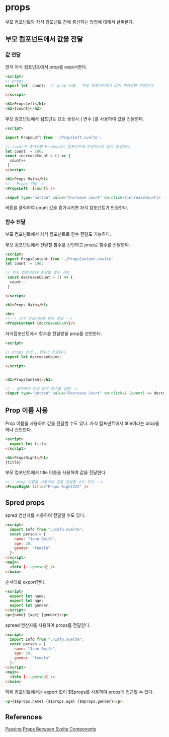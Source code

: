 # props

부모 컴포넌트와 자식 컴포넌트 간에 통신하는 방법에 대해서 살펴본다. 



## 부모 컴포넌트에서 값을 전달 
### 값 전달 
먼저 자식 컴포넌트에서 prop를 export한다. 
```html
<script>
// props 
export let  count;  // prop 노출,  부모 컴포넌트에서 값이 변경되면 반응한다. 

</script>

<h1>PropsLeft</h1>
<h2>{count}</h2>
```


부모 컴포넌트에서 컴포넌트 요소 생성시 { 변수 }를 사용하여 값을 전달한다. 

```html
<script>

import PropsLeft from './PropsLeft.svelte';

// count가 증가하면 PropsLeft 컴포넌트에 반응적으로 값이 전달된다. 
let count  = 100;
const increaseCount = () => { 
  count++
 }
</script>

<h1>Props Main</h1>
<!-- Props 전달-->
<PropsLeft  {count} />

<input type="button" value="Increase count" on:click={increaseCount}>
```

버튼을 클릭하여 count 값을 증가시키면 자식 컴포넌트가 반응한다. 

### 함수 전달 
부모 컴포넌트에서 자식 컴포넌트로 함수 전달도 가능하다. 

부모 컴포넌트에서 전달할 함수를 선언하고 prop로 함수를 전달한다. 
```html
<script>
import PropsContent from './PropsContent.svelte'
let count  = 100;

// 자식 컴포넌트에 전달할 함수 선언 
 const decreaseCount = () => { 
  count--
 }

</script>

<h1>Props Main</h1>

<hr>
<!--- 자식 컴포넌트에 함수 전달 -->
<PropsContent {decreaseCount}/>
```


자식컴포넌트에서 함수를 전달받을 prop를 선언한다. 

```html
<script>

// Props 선언 , 함수가 전달된다. 
export let decreaseCount; 

</script>


<h1>PropsContent</h1>

<!-- 클릭하면 전달 받은 함수를 실행-->
<input type="button" value="Decrease Count" on:click={ (event) => decreaseCount() }>
```

## Prop 이름 사용 
Prop 이름을 사용하여 값을 전달할 수도 있다. 
자식 컴포넌트에서 title이라는 prop를 하나 선언한다. 
```html
<script>
  export let title; 
</script>

<h1>PropsRight</h1>
{title}
```

부모 컴포넌트에서 title 이름을 사용하여 값을 전달한다. 
```html
<!-- prop 이름을 사용하여 값을 전달할 수도 있다.-->
<PropsRight title="Props Right222" />
```




## Spred props 
spred 연산자를 사용하여 전달할 수도 있다. 

```html
<script>
  import Info from "./Info.svelte";
  const person = {
    name: "Jane Smith",
    age: 20,
    gender: "female"
  };
</script>
<main>
  <Info {...person} />
</main>

```

순서대로 export한다. 
```html
<script>
  export let name;
  export let age;
  export let gender;
</script>
<p>{name} {age} {gender}</p>
```


spread 연산자를 사용하여 props를 전달한다. 

```html
<script>
  import Info from "./Info.svelte";
  const person = {
    name: "Jane Smith",
    age: 20,
    gender: "female"
  };
</script>
<main>
  <Info {...person} />
</main>
```
하위 컴포넌트에서는 export 없이 $$props를 사용하여 props에 접근할 수 있다. 
```html
<p>{$$props.name} {$$props.age} {$$props.gender}</p>
```



## References
[Passing Props Between Svelte Components](https://codeburst.io/passing-props-between-svelte-components-f1caab7bb32)     
